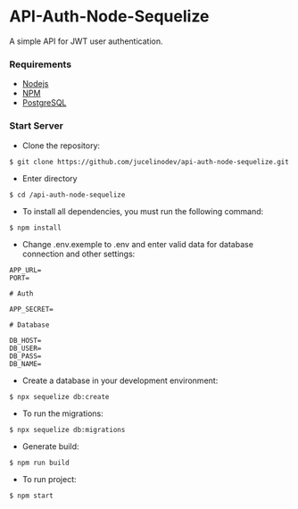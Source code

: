 # API-Auth-Node-Sequelize

A simple API for JWT user authentication.

### Requirements

- [Nodejs](https://nodejs.org/)
- [NPM](https://www.npmjs.com/)
- [PostgreSQL](https://www.postgresql.org/)

### Start Server

- Clone the repository:

```
$ git clone https://github.com/jucelinodev/api-auth-node-sequelize.git
```

- Enter directory

```
$ cd /api-auth-node-sequelize
```

- To install all dependencies, you must run the following command:

```
$ npm install
```

- Change .env.exemple to .env and enter valid data for database connection and other settings:

```
APP_URL=
PORT=

# Auth

APP_SECRET=

# Database

DB_HOST=
DB_USER=
DB_PASS=
DB_NAME=

```

- Create a database in your development environment:

```
$ npx sequelize db:create
```

- To run the migrations:

```
$ npx sequelize db:migrations
```

- Generate build:

```
$ npm run build
```

- To run project:

```
$ npm start
```